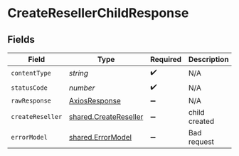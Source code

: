 # CreateResellerChildResponse


## Fields

| Field                                                          | Type                                                           | Required                                                       | Description                                                    |
| -------------------------------------------------------------- | -------------------------------------------------------------- | -------------------------------------------------------------- | -------------------------------------------------------------- |
| `contentType`                                                  | *string*                                                       | :heavy_check_mark:                                             | N/A                                                            |
| `statusCode`                                                   | *number*                                                       | :heavy_check_mark:                                             | N/A                                                            |
| `rawResponse`                                                  | [AxiosResponse](https://axios-http.com/docs/res_schema)        | :heavy_minus_sign:                                             | N/A                                                            |
| `createReseller`                                               | [shared.CreateReseller](../../models/shared/createreseller.md) | :heavy_minus_sign:                                             | child created                                                  |
| `errorModel`                                                   | [shared.ErrorModel](../../models/shared/errormodel.md)         | :heavy_minus_sign:                                             | Bad request                                                    |